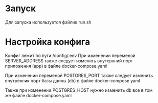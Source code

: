 # Запуск
Для запуска используется файлик run.sh

# Настройка конфига
Конфиг лежит по пути /config/.env
При изменении переменой SERVER_ADDRESS также следует изменить внутернний порт приложения (app) в файле docker-compose.yaml

При изменении переменой POSTGRES_PORT также следует изменить внутренник порт базы данны (db) в файле docker-compose.yaml

Также при изменении POSTGRES_HOST нужно изменить db все в том же файле docker-compose.yaml
